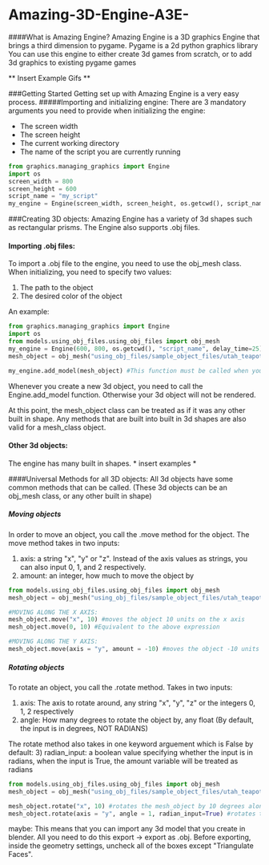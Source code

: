 # Amazing-3D-Engine-A3E-

####What is Amazing Engine?
Amazing Engine is a 3D graphics Engine that brings a third dimension to pygame.
Pygame is a 2d python graphics library 
You can use this engine to either create 3d games from scratch, or to add 3d graphics to existing pygame games

** Insert Example Gifs **


###Getting Started
Getting set up with Amazing Engine is a very easy process.
#####Importing and initializing engine:
There are 3 mandatory arguments you need to provide when initializing the engine:
* The screen width
* The screen height
* The current working directory 
* The name of the script you are currently running
```python
from graphics.managing_graphics import Engine
import os
screen_width = 800
screen_height = 600
script_name = "my_script"
my_engine = Engine(screen_width, screen_height, os.getcwd(), script_name, delay_time=25)

```

###Creating 3D objects:
Amazing Engine has a variety of 3d shapes such as rectangular prisms. The Engine also supports .obj files. 

#### Importing .obj files:

To import a .obj file to the engine, you need to use the obj_mesh class.
When initializing, you need to specify two values:
1) The path to the object
2) The desired color of the object

An example:
```python
from graphics.managing_graphics import Engine
import os
from models.using_obj_files.using_obj_files import obj_mesh
my_engine = Engine(600, 800, os.getcwd(), "script_name", delay_time=25) # initializing engine
mesh_object = obj_mesh("using_obj_files/sample_object_files/utah_teapot.obj", color = (0,255,255))

my_engine.add_model(mesh_object) #This function must be called when you create any 3d object
```
Whenever you create a new 3d object, you need to call the Engine.add_model function. Otherwise your 3d object will
 not be rendered.

At this point, the mesh_object class can be treated as if it was any other built in shape.
Any methods that are built into built in 3d shapes are also valid for a mesh_class object.
 
#### Other 3d objects:
The engine has many built in shapes. * insert examples *


 
 
####Universal Methods for all 3D objects:
All 3d objects have some common methods that can be called. (These 3d objects can be an obj_mesh class, or any other
 built in shape)

##### Moving objects
In order to move an object, you call the .move method for the object. The move method takes in two inputs:
1) axis: a string "x", "y" or "z". Instead of the axis values as strings, you can also input 0, 1, and 2 respectively.
2) amount: an integer, how much to move the object by

```python
from models.using_obj_files.using_obj_files import obj_mesh
mesh_object = obj_mesh("using_obj_files/sample_object_files/utah_teapot.obj", color = (0,255,255))

#MOVING ALONG THE X AXIS:
mesh_object.move("x", 10) #moves the object 10 units on the x axis
mesh_object.move(0, 10) #Equivalent to the above expression

#MOVING ALONG THE Y AXIS:
mesh_object.move(axis = "y", amount = -10) #moves the object -10 units on the x axis

```

##### Rotating objects
To rotate an object, you call the .rotate method. Takes in two inputs:
1) axis: The axis to rotate around, any string "x", "y", "z" or the integers 0, 1, 2 respectively
2) angle: How many degrees to rotate the object by, any float (By default, the input is in degrees, NOT RADIANS)

The rotate method also takes in one keyword arguement which is False by default:
3) radian_input: a boolean value specifying whether the input is in radians, when the input is True, the amount
 variable will be treated as radians
 
```python
from models.using_obj_files.using_obj_files import obj_mesh
mesh_object = obj_mesh("using_obj_files/sample_object_files/utah_teapot.obj", color = (0,255,255))\

mesh_object.rotate("x", 10) #rotates the mesh_object by 10 degrees along the x axis
mesh_object.rotate(axis = "y", angle = 1, radian_input=True) #rotates the mesh_object by 1 radian along the y axis
```
 



maybe:
This means that you can import any 3d model that you create in blender. All you need to do this
 export -> export as .obj.
Before exporting, inside the geometry settings,  uncheck all of the boxes except "Triangulate Faces".